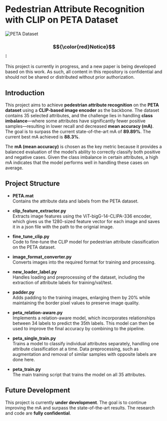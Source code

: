 # Pedestrian Attribute Recognition with CLIP on PETA Dataset

![PETA Dataset](pie_peta.png)


### $${\color{red}Notice}$$	: 

This project is currently in progress, and a new paper is being developed based on this work. As such, all content in this repository is confidential and should not be shared or distributed without prior authorization.


## Introduction
This project aims to achieve **pedestrian attribute recognition** on the **PETA dataset** using a **CLIP-based image encoder** as the backbone. The dataset contains 35 selected attributes, and the challenge lies in handling **class imbalance**—where some attributes have significantly fewer positive samples—resulting in lower recall and decreased **mean accuracy (mA)**. The goal is to surpass the current state-of-the-art mA of **89.89%**. The current best mA achieved is **88.3%**.

The **mA (mean accuracy)** is chosen as the key metric because it provides a balanced evaluation of the model’s ability to correctly classify both positive and negative cases. Given the class imbalance in certain attributes, a high mA indicates that the model performs well in handling these cases on average.

## Project Structure

- **PETA.mat**  
  Contains the attribute data and labels from the PETA dataset.

- **clip_feature_extractor.py**  
  Extracts image features using the ViT-bigG-14-CLIPA-336 encoder, which gives us the 1280-sized feature vector for each image and saves it in a json file with the path to the orignial image.

- **fine_tune_clip.py**  
  Code to fine-tune the CLIP model for pedestrian attribute classification on the PETA dataset.

- **image_format_converter.py**  
  Converts images into the required format for training and processing.

- **new_loader_label.py**  
  Handles loading and preprocessing of the dataset, including the extraction of attribute labels for training/val/test.

- **padder.py**  
  Adds padding to the training images, enlarging them by 20% while maintaining the border pixel values to preserve image quality.

- **peta_relation-aware.py**  
  Implements a relation-aware model, which incorporates relationships between 34 labels to predict the 35th labels. This model can then be used to improve the final accuracy by combining to the pipeline.

- **peta_single_train.py**  
  Trains a model to classify individual attributes separately, handling one attribute classification at a time. Data preprocessing, such as augmentation and removal of similar samples with opposite labels are done here.

- **peta_train.py**  
  The main training script that trains the model on all 35 attributes.

## Future Development
This project is currently **under development**. The goal is to continue improving the mA and surpass the state-of-the-art results. The research and code are **fully confidential**.
